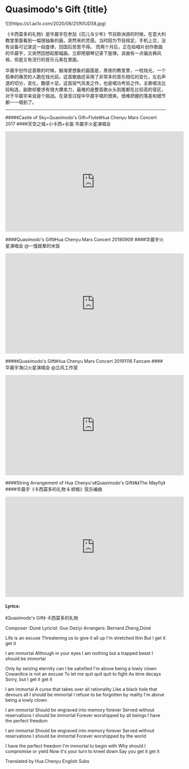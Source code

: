 # Quasimodo's Gift {title}
<div class="background" markdown="1">
![](https://s1.ax1x.com/2020/06/21/N1UD58.jpg)
</div>

《卡西莫多的礼物》是华晨宇在参加《花儿与少年》节目欧洲游的时候，在意大利教堂里面看到一幅很抽象的画，突然来的灵感。当时因为节目规定，手机上交，没有设备可记录这一段旋律，回国后苦思不得。 而两个月后，正在给唱片创作歌曲的华晨宇，又突然回想起那幅画，立即用钢琴记录下旋律。该曲有一点偏古典风格，但是又有流行的音乐元素在里面。

华晨宇创作这首歌的时候，脑海里想象的画面是，黑夜的教堂里，一柱烛光，一个孤单的痛苦的人跪在烛光前。这首歌曲还采用了非常多的音乐相位的变化，左右声道的切分，变化，酷感十足。这首锐气风发之作，也是唱功考验之作。主歌唱法比较粘连，副歌却要求有很大爆发力，最难的是整首歌从头到尾都在比较高的音区，对于华晨宇来说是个挑战。在录音过程中华晨宇唱的很爽，很难把握的落差和细节都一一唱到了。

---------------------------------

####《Castle of Sky+Quasimodo's Gift+Flute》Hua Chenyu Mars Concert 2017
####天空之城+小卡西+长笛 华晨宇火星演唱会

<iframe width="560" height="315" src="https://www.youtube.com/embed/X4QEJjybe_c" frameborder="0" allow="accelerometer; autoplay; encrypted-media; gyroscope; picture-in-picture" allowfullscreen></iframe>

####Quasimodo's Gift》Hua Chenyu Mars Concert 20180909
####华晨宇火星演唱会 @一饿就晕的米饭

<iframe width="560" height="315" src="https://www.youtube.com/embed/hOVW93wFqGk" frameborder="0" allow="accelerometer; autoplay; encrypted-media; gyroscope; picture-in-picture" allowfullscreen></iframe>

####《Quasimodo's Gift》Hua Chenyu Mars Concert 20191116 Fancam
####华晨宇海口火星演唱会 @立风工作室

<iframe width="560" height="315" src="https://www.youtube.com/embed/xh1vP5WilOI" frameborder="0" allow="accelerometer; autoplay; encrypted-media; gyroscope; picture-in-picture" allowfullscreen></iframe>

####String Arrangement of Hua Chenyu's《Quasimodo's Gift》&《The Mayfly》
####华晨宇《卡西莫多的礼物 & 蜉蝣》弦乐编曲

<iframe width="560" height="315" src="https://www.youtube.com/embed/esUmLYlQ_X4" frameborder="0" allow="accelerometer; autoplay; encrypted-media; gyroscope; picture-in-picture" allowfullscreen></iframe>

#### Lyrics:
<div class="box">
《Quasimodo's Gift》
   卡西莫多的礼物

Composer :Dúné
Lyricist: Guo Deziyi
Arrangers: Bernard Zheng,Dúné

Life is an excuse
Threatening us to give it all up
I'm stretched thin
But I get it get it

I am immortal
Although in your eyes
I am nothing but a trapped beast
I should be immortal

Only by seizing eternity can I be satisfied
I'm above being a lowly clown
Cowardice is not an excuse
To let me quit quit quit to fight
As time decays
Sorry, but I get it get it

I am immortal
A curse that takes over all rationality
Like a black hole that devours all
I should be immortal
I refuse to be forgotten by reality
I'm above being a lowly clown

I am immortal
Should be engraved into memory forever
Served without reservations
I should be immortal
Forever worshipped by all beings
I have the perfect freedom

I am immortal
Should be engraved into memory forever
Served without reservations
I should be immortal
Forever worshipped by the world

I have the perfect freedom
I'm immortal to begin with
Why should I compromise or yield
Now it's your turn to kneel down
Say you get it get it

Translated by Hua Chenyu English Subs
</div>